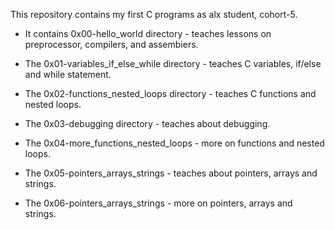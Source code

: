 This repository contains my first C programs as alx student, cohort-5. 

* It contains 0x00-hello_world directory - teaches lessons on preprocessor, compilers, and assembiers.

* The 0x01-variables_if_else_while directory - teaches C variables, if/else and while statement.

* The 0x02-functions_nested_loops directory - teaches C functions and nested loops.

* The 0x03-debugging directory - teaches about debugging.

* The 0x04-more_functions_nested_loops - more on functions and nested loops.

* The 0x05-pointers_arrays_strings - teaches about pointers, arrays and strings.

* The 0x06-pointers_arrays_strings - more on pointers, arrays and strings.
